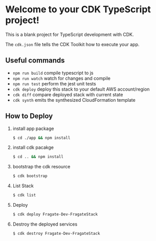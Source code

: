 # Welcome to your CDK TypeScript project!

This is a blank project for TypeScript development with CDK.

The `cdk.json` file tells the CDK Toolkit how to execute your app.

## Useful commands

- `npm run build` compile typescript to js
- `npm run watch` watch for changes and compile
- `npm run test` perform the jest unit tests
- `cdk deploy` deploy this stack to your default AWS account/region
- `cdk diff` compare deployed stack with current state
- `cdk synth` emits the synthesized CloudFormation template

## How to Deploy

1. install app package

   ```sh
   $ cd ./app && npm install
   ```

2. install cdk pacakge

   ```sh
   $ cd .. && npm install
   ```

3. bootstrap the cdk resource

   ```sh
   $ cdk bootstrap
   ```

4. List Stack

   ```sh
   $ cdk list
   ```

5. Deploy

   ```sh
   $ cdk deploy Fragate-Dev-FragateStack
   ```

6. Destroy the deployed services

   ```sh
   $ cdk destroy Fragate-Dev-FragateStack
   ```

<!-- Reference -->

[aws cdk - fragate]: https://miyahara.hikaru.dev/posts/20191205/
